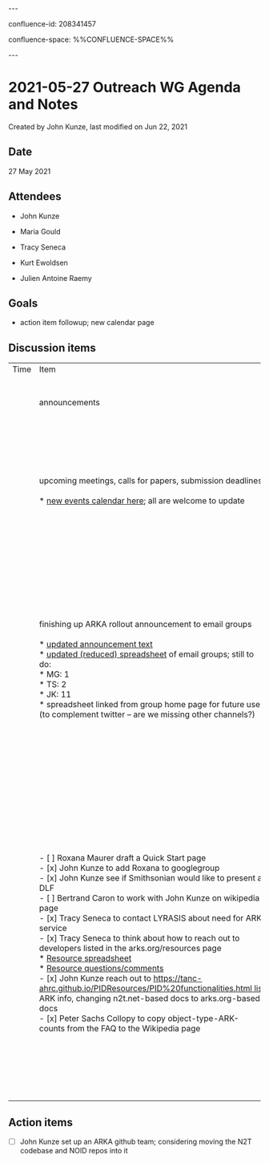 \---

confluence-id: 208341457

confluence-space: %%CONFLUENCE-SPACE%%

\---

2021-05-27 Outreach WG Agenda and Notes
=======================================

Created by John Kunze, last modified on Jun 22, 2021

Date
----

27 May 2021

Attendees
---------

*   John Kunze
    
*   Maria Gould 
*   Tracy Seneca 
*   Kurt Ewoldsen 
*   Julien Antoine Raemy 
    

Goals
-----

*   action item followup; new calendar page

Discussion items
----------------

|     |     |     |     |
| --- | --- | --- | --- |
| Time | Item | Who | Notes |
|     | announcements | Julien | Julien participated in a PID Alliance (which address the recommendations of the _PID Federation_ scoping study, now renamed PID Alliance) meeting early this May. |
|     | upcoming meetings, calls for papers, submission deadlines<br><br>*   [new events calendar here](https://wiki.lyrasis.org/display/ARKs/Calendar+of+events); all are welcome to update | Tracy<br><br>John | Tracy: CfP Deadline for iPRES 2021, hybrid this year, is in a few days (extended to May 31st). They require a paper (3 pages for short, 8 pages for long). This summer, there will be a call for lightning talks. A good topic may be the evolution of the ARK spec. <br><br>John: all are welcome to add new events to the calendar of events page, which is mostly based on the Fedora events calendar, on Confluence. |
|     | finishing up ARKA rollout announcement to email groups<br><br>*   [updated announcement text](https://docs.google.com/document/d/17fdnZUrzApmqSuTfqzC3uQWCStcaBju3L3X72LJY-8w)<br>*   [updated (reduced) spreadsheet](https://docs.google.com/spreadsheets/d/1jlK91f5Mlkven8VMrPx3UYCvnLZPyg4I5XXUlrcGfTI) of email groups; still to do:<br>    *   MG: 1<br>    *   TS: 2<br>    *   JK: 11 <br>*   spreadsheet linked from group home page for future use (to complement twitter – are we missing other channels?) | John | Almost "too old" to announce. John updated some charts in the announcement text as well as the spreadsheet. Anyone can claim the announcement to the channels that are not yet done.<br><br>Do we need a better outreach strategy to promote ARKA and ARKs on Twitter? We need to do more than just being active on the platform, but what is the goal that we want to achieve though? <br><br>*   Reaching out to a larger audience with basic announcements<br>*   Monitoring relevant news from people and organisations that we follow<br><br>Maybe we could collect all ARK-related videos and repost them (when we have the critical mass). We do have a youtube channel (currently empty). Twitter should be adequate for now. |
|     | - [ ] Roxana Maurer draft a Quick Start page<br>- [x] John Kunze to add Roxana to googlegroup<br>- [x] John Kunze see if Smithsonian would like to present at DLF<br>- [ ] Bertrand Caron to work with John Kunze on wikipedia page<br>- [x] Tracy Seneca to contact LYRASIS about need for ARK service<br>- [x] Tracy Seneca to think about how to reach out to developers listed in the arks.org/resources page<br>*   [Resource spreadsheet](https://docs.google.com/spreadsheets/d/1FZILYhYlrJvZ-QcQ5BjcTvQRsqfQQ55Rlp4YU9Y8AGU/edit?usp=sharing)<br>*   [Resource questions/comments](https://docs.google.com/document/d/1hIgKd7_gvwDAAdml5D_nLqcNa0TmIMxcrSogLeRnWaQ/edit?usp=sharing)<br>- [x] John Kunze reach out to https://tanc-ahrc.github.io/PIDResources/PID%20functionalities.html list ARK info, changing n2t.net-based docs to arks.org-based docs<br>- [x] Peter Sachs Collopy to copy object-type-ARK-counts from the FAQ to the Wikipedia page | John<br><br>Tracy | Bertrand and John have met regarding the update of Wikipedia pages.<br><br>Tracy will follow-up with John separately to see how/when to contact Lyrasis.<br><br>Regarding the resources page, Tracy created a Google Doc with a [series of questions](https://docs.google.com/document/d/1hIgKd7_gvwDAAdml5D_nLqcNa0TmIMxcrSogLeRnWaQ/edit) and a [spreadsheet which lists the different tools](https://docs.google.com/spreadsheets/d/1FZILYhYlrJvZ-QcQ5BjcTvQRsqfQQ55Rlp4YU9Y8AGU/edit#gid=0) (minting scripts, EZID and N2T codebase, etc.). Most of the listed tools appear to be individual endeavour. Should some of them appear and be owned under the ARKA umbrella instead?<br><br>Maria: shouldn't we set up an ARKA GitHub team?<br><br>John: The ones that we could put there at the moment are NOID and the N2T codebase. <br><br>Maria: ROR is revamping their website and collect information via this form (ROR Integration information): [https://airtable.com/shrQlmqDpXie13ufz](https://airtable.com/shrQlmqDpXie13ufz)<br><br>Tracy will add columns and curate the spreadsheet. |

Action items
------------

- [ ] John Kunze set up an ARKA github team; considering moving the N2T codebase and NOID repos into it